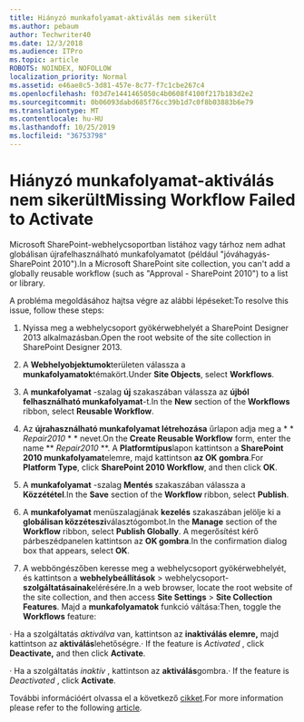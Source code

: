 ```yaml
---
title: Hiányzó munkafolyamat-aktiválás nem sikerült
ms.author: pebaum
author: Techwriter40
ms.date: 12/3/2018
ms.audience: ITPro
ms.topic: article
ROBOTS: NOINDEX, NOFOLLOW
localization_priority: Normal
ms.assetid: e46ae8c5-3d81-457e-8c77-f7c1cbe267c4
ms.openlocfilehash: f03d7e1441465050c4b0608f4100f217b183d2e2
ms.sourcegitcommit: 0b06093dabd685f76cc39b1d7c0f8b03883b6e79
ms.translationtype: MT
ms.contentlocale: hu-HU
ms.lasthandoff: 10/25/2019
ms.locfileid: "36753798"
---
```

# <a name="missing-workflow-failed-to-activate"></a><span data-ttu-id="77e2b-102">Hiányzó munkafolyamat-aktiválás nem sikerült</span><span class="sxs-lookup"><span data-stu-id="77e2b-102">Missing Workflow Failed to Activate</span></span>

<span data-ttu-id="77e2b-103">Microsoft SharePoint-webhelycsoportban listához vagy tárhoz nem adhat globálisan újrafelhasználható munkafolyamatot (például "jóváhagyás-SharePoint 2010").</span><span class="sxs-lookup"><span data-stu-id="77e2b-103">In a Microsoft SharePoint site collection, you can't add a globally reusable workflow (such as "Approval - SharePoint 2010") to a list or library.</span></span>
  
<span data-ttu-id="77e2b-104">A probléma megoldásához hajtsa végre az alábbi lépéseket:</span><span class="sxs-lookup"><span data-stu-id="77e2b-104">To resolve this issue, follow these steps:</span></span> 
  
1. <span data-ttu-id="77e2b-105">Nyissa meg a webhelycsoport gyökérwebhelyét a SharePoint Designer 2013 alkalmazásban.</span><span class="sxs-lookup"><span data-stu-id="77e2b-105">Open the root website of the site collection in SharePoint Designer 2013.</span></span>
  
2. <span data-ttu-id="77e2b-106">A **Webhelyobjektumok**területen válassza a **munkafolyamatok**témakört.</span><span class="sxs-lookup"><span data-stu-id="77e2b-106">Under **Site Objects**, select **Workflows**.</span></span> 
  
3. <span data-ttu-id="77e2b-107">A **munkafolyamat** -szalag **új** szakaszában válassza az **újból felhasználható munkafolyamat**-t.</span><span class="sxs-lookup"><span data-stu-id="77e2b-107">In the **New** section of the **Workflows** ribbon, select **Reusable Workflow**.</span></span> 
  
4. <span data-ttu-id="77e2b-108">Az **újrahasználható munkafolyamat létrehozása** űrlapon adja meg a \* \* *Repair2010* \* \* nevet.</span><span class="sxs-lookup"><span data-stu-id="77e2b-108">On the **Create Reusable Workflow** form, enter the name \*\* *Repair2010* \*\*.</span></span> <span data-ttu-id="77e2b-109">A **Platformtípus**lapon kattintson a **SharePoint 2010 munkafolyamat**elemre, majd kattintson **az OK gombra**.</span><span class="sxs-lookup"><span data-stu-id="77e2b-109">For **Platform Type**, click **SharePoint 2010 Workflow**, and then click **OK**.</span></span> 
  
1. <span data-ttu-id="77e2b-110">A **munkafolyamat** -szalag **Mentés** szakaszában válassza a **Közzététel**.</span><span class="sxs-lookup"><span data-stu-id="77e2b-110">In the **Save** section of the **Workflow** ribbon, select **Publish**.</span></span> 
  
2. <span data-ttu-id="77e2b-111">A **munkafolyamat** menüszalagjának **kezelés** szakaszában jelölje ki a **globálisan közzéteszi**választógombot.</span><span class="sxs-lookup"><span data-stu-id="77e2b-111">In the **Manage** section of the **Workflow** ribbon, select **Publish Globally**.</span></span> <span data-ttu-id="77e2b-112">A megerősítést kérő párbeszédpanelen kattintson az **OK gombra**.</span><span class="sxs-lookup"><span data-stu-id="77e2b-112">In the confirmation dialog box that appears, select **OK**.</span></span> 
  
3. <span data-ttu-id="77e2b-113">A webböngészőben keresse meg a webhelycsoport gyökérwebhelyét, és kattintson a **webhelybeállítások** \> webhelycsoport- **szolgáltatásainak**elérésére.</span><span class="sxs-lookup"><span data-stu-id="77e2b-113">In a web browser, locate the root website of the site collection, and then access **Site Settings** \> **Site Collection Features**.</span></span> <span data-ttu-id="77e2b-114">Majd a **munkafolyamatok** funkció váltása:</span><span class="sxs-lookup"><span data-stu-id="77e2b-114">Then, toggle the **Workflows** feature:</span></span> 
  
<span data-ttu-id="77e2b-115">· Ha a szolgáltatás *aktiválva* van, kattintson az **inaktiválás elemre,** majd kattintson az **aktiválás**lehetőségre.</span><span class="sxs-lookup"><span data-stu-id="77e2b-115">· If the feature is  *Activated*  , click **Deactivate,** and then click **Activate**.</span></span> 
  
<span data-ttu-id="77e2b-116">· Ha a szolgáltatás *inaktív* , kattintson az **aktiválás**gombra.</span><span class="sxs-lookup"><span data-stu-id="77e2b-116">· If the feature is  *Deactivated*  , click **Activate**.</span></span> 
  
<span data-ttu-id="77e2b-117">További információért olvassa el a következő [cikket](https://go.microsoft.com/fwlink/?linkid=2047770&amp;clcid=0x409).</span><span class="sxs-lookup"><span data-stu-id="77e2b-117">For more information please refer to the following [article](https://go.microsoft.com/fwlink/?linkid=2047770&amp;clcid=0x409).</span></span>
  

